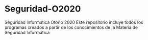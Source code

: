 # Seguridad-O2020
Seguridad Informatica Otoño 2020
Este repositorio incluye todos los programas creados a partir de los conocimientos de la Materia de Seguridad Informática
